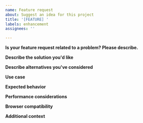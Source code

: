 ```yaml
---
name: Feature request
about: Suggest an idea for this project
title: '[FEATURE] '
labels: enhancement
assignees: ''

---
```


**Is your feature request related to a problem? Please describe.**

**Describe the solution you'd like**

**Describe alternatives you've considered**

**Use case**

**Expected behavior**

**Performance considerations**

**Browser compatibility**

**Additional context**
